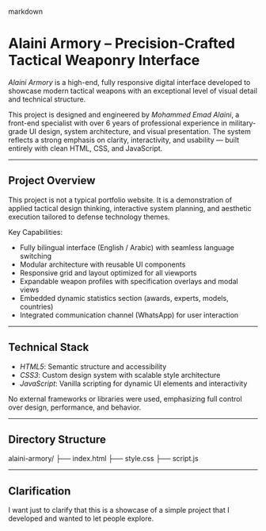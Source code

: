 markdown
# Alaini Armory – Precision-Crafted Tactical Weaponry Interface

*Alaini Armory* is a high-end, fully responsive digital interface developed to showcase modern tactical weapons with an exceptional level of visual detail and technical structure.

This project is designed and engineered by *Mohammed Emad Alaini*, a front-end specialist with over 6 years of professional experience in military-grade UI design, system architecture, and visual presentation. The system reflects a strong emphasis on clarity, interactivity, and usability — built entirely with clean HTML, CSS, and JavaScript.

---

## Project Overview

This project is not a typical portfolio website. It is a demonstration of applied tactical design thinking, interactive system planning, and aesthetic execution tailored to defense technology themes.

Key Capabilities:
- Fully bilingual interface (English / Arabic) with seamless language switching
- Modular architecture with reusable UI components
- Responsive grid and layout optimized for all viewports
- Expandable weapon profiles with specification overlays and modal views
- Embedded dynamic statistics section (awards, experts, models, countries)
- Integrated communication channel (WhatsApp) for user interaction

---

## Technical Stack

- *HTML5*: Semantic structure and accessibility
- *CSS3*: Custom design system with scalable style architecture
- *JavaScript*: Vanilla scripting for dynamic UI elements and interactivity

No external frameworks or libraries were used, emphasizing full control over design, performance, and behavior.

---

## Directory Structure



alaini-armory/
├── index.html
├── style.css
├── script.js



---

## Clarification

I want just to clarify that this is a showcase of a simple project that I developed and wanted to let people explore.
